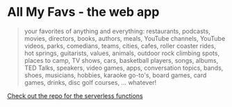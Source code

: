 # All My Favs - the web app

> your favorites of anything and everything: restaurants, podcasts, movies, directors, books, authors, meals, YouTube channels, YouTube videos, parks, comedians, teams, cities, cafes, roller coaster rides, hot springs, guitarists, values, animals, outdoor rock climbing spots, places to camp, TV shows, cars, basketball players, songs, albums, TED Talks, speakers, video games, apps, conversation topics, bands, shoes, musicians, hobbies, karaoke go-to's, board games, card games, drinks, disc golf courses, … whatever!

[Check out the repo for the serverless functions](https://github.com/davidhartsough/all-my-favs-functions)
